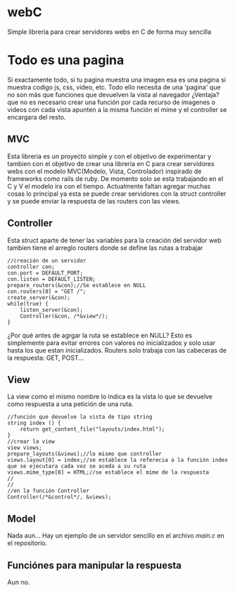 # webC
Simple libreria para crear servidores webs en C de forma muy sencilla
# Todo es una pagina
Si exactamente todo, si tu pagina muestra una imagen esa es una pagina
si muestra codigo js, css, video, etc. Todo ello necesita de una 'pagina'
que no son más que funciones que devuelven la vista al navegador ¿Ventaja? que no es necesario crear una función por cada recurso de imagenes o videos con cada vista apunten a la misma función el mime y el controller se encargara del resto.
## MVC
Esta libreria es un proyecto simple y con el objetivo de experimentar y tambien con el objetivo de crear una libreria en C para crear servidores webs con el modelo MVC(Modelo, Vista, Controlador)
inspirado de frameworks como rails de ruby.
De momento solo se esta trabajando en el C y V el modelo ira con el tiempo.
Actualmente faltan agregar muchas cosas lo principal ya esta se puede crear servidores con la struct controller y se puede enviar la respuesta de las routers con las views.
## Controller
Esta struct aparte de tener las variables para la creación del servidor web
tambien tiene el arreglo routers donde se define las rutas a trabajar
```
//creación de un servidor
controller con;
con.port = DEFAULT_PORT;
con.listen = DEFAULT_LISTEN;
prepare_routers(&con);//Se establece en NULL
con.routers[0] = "GET /";
create_server(&con);
while(true) {
    listen_server(&con);
    Controller(&con, /*&view*/);
}
```
¿Por qué antes de agrgar la ruta se establece en NULL?
Esto es simplemente para evitar errores con valores no inicializados y solo usar hasta los que estan inicializados.
Routers solo trabaja con las cabeceras de la respuesta: GET, POST...
## View
La view como el mismo nombre lo indica
es la vista lo que se devuelve como
respuesta a una petición de una ruta.
```
//función que devuelve la vista de tipo string
string index () {
    return get_content_file("layouts/index.html");
}
//crear la view
view views;
prepare_layouts(&views);//lo mismo que controller
views.layout[0] = index;//se establece la referecia a la función index que se ejecutara cada vez se aceda a su ruta
views.mime_type[0] = HTML;//se establece el mime de la respuesta
//
//
//en la función Controller
Controller(/*&control*/, &views);
```
## Model
Nada aun...
Hay un ejemplo de un servidor sencillo en el archivo *main.c*
en el repositorio.
## Funciónes para manipular la respuesta
Aun no.
